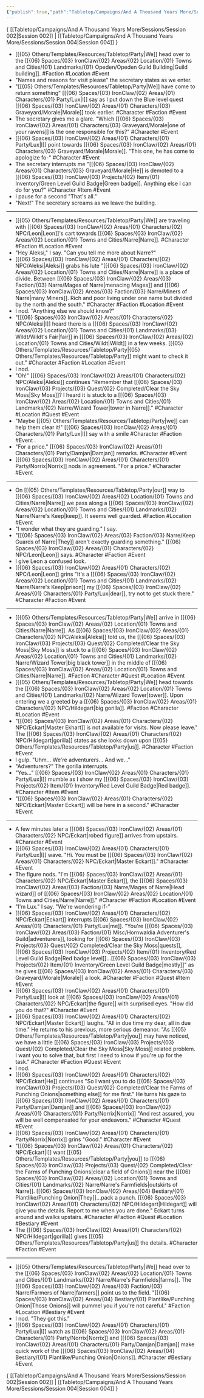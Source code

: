 ```yaml
---
{"publish":true,"path":"Tabletop/Campaigns/And A Thousand Years More/Sessions/Session 003.md","permalink":"/tabletop/campaigns/and-a-thousand-years-more/sessions/session-003/","title":"Session 003"}
---
```



{ [[Tabletop/Campaigns/And A Thousand Years More/Sessions/Session 002\|Session 002]] | [[Tabletop/Campaigns/And A Thousand Years More/Sessions/Session 004\|Session 004]] }

- [[{05} Others/Templates/Resources/Tabletop/Party\|We]] head over to the [[{06} Spaces/{03} IronClaw/{02} Areas/{02} Location/{01} Towns and Cities/{01} Landmarks/{01} Opeden/Opeden Guild Building\|Guild building]]. #Faction #Location #Event
- "Names and reasons for visit please" the secretary states as we enter.
- "[[{05} Others/Templates/Resources/Tabletop/Party\|We]] have come to return something" [[{06} Spaces/{03} IronClaw/{02} Areas/{01} Characters/{01} Party/Lux\|I]] say as I put down the Blue level quest [[{06} Spaces/{03} IronClaw/{02} Areas/{01} Characters/{03} Graveyard/Morale\|Morale]] took earlier. #Character #Faction #Event
- The secretary gives me a glare. "Which [[{06} Spaces/{03} IronClaw/{02} Areas/{01} Characters/{03} Graveyard/Morale\|one of your ravens]] is the one responsible for this?" #Character #Event
- [[{06} Spaces/{03} IronClaw/{02} Areas/{01} Characters/{01} Party/Lux\|I]] point towards [[{06} Spaces/{03} IronClaw/{02} Areas/{01} Characters/{03} Graveyard/Morale\|Morale]]. "This one, he has come to apologize fo-" #Character #Event
- The secretary interrupts me "[[{06} Spaces/{03} IronClaw/{02} Areas/{01} Characters/{03} Graveyard/Morale\|He]] is demoted to a [[{06} Spaces/{03} IronClaw/{03} Projects/{02} Item/{01} Inventory/Green Level Guild Badge\|Green badge]]. Anything else I can do for you?" #Character #Item #Event
- I pause for a second "That's all."
- "Next!" The secretary screams as we leave the building.

---

- [[{05} Others/Templates/Resources/Tabletop/Party\|We]] are traveling with [[{06} Spaces/{03} IronClaw/{02} Areas/{01} Characters/{02} NPC/Leon\|Leon]]'s cart towards [[{06} Spaces/{03} IronClaw/{02} Areas/{02} Location/{01} Towns and Cities/Narre\|Narre]]. #Character #Faction #Location #Event
- "Hey Aleksi," I say. "Can you tell me more about Narre?"
- [[{06} Spaces/{03} IronClaw/{02} Areas/{01} Characters/{02} NPC/Aleksi\|Aleksi]] grabs his lute "[[{06} Spaces/{03} IronClaw/{02} Areas/{02} Location/{01} Towns and Cities/Narre\|Narre]] is a place of divide. Between [[{06} Spaces/{03} IronClaw/{02} Areas/{03} Faction/{03} Narre/Mages of Narre\|menacing Mages]] and [[{06} Spaces/{03} IronClaw/{02} Areas/{03} Faction/{03} Narre/Miners of Narre\|many Miners]]. Rich and poor living under one name but divided by the north and the south." #Character #Faction #Location #Event
- I nod. "Anything else we should know?"
- "[[{06} Spaces/{03} IronClaw/{02} Areas/{01} Characters/{02} NPC/Aleksi\|I]] heard there is a [[{06} Spaces/{03} IronClaw/{02} Areas/{02} Location/{01} Towns and Cities/{01} Landmarks/{03} Wildt/Wildt's Fair\|fair]] in [[{06} Spaces/{03} IronClaw/{02} Areas/{02} Location/{01} Towns and Cities/Wildt\|Wildt]] in a few weeks. [[{05} Others/Templates/Resources/Tabletop/Party\|{05} Others/Templates/Resources/Tabletop/Party]] might want to check it out." #Character #Faction #Location #Event
- I nod.
- "Oh!" [[{06} Spaces/{03} IronClaw/{02} Areas/{01} Characters/{02} NPC/Aleksi\|Aleksi]] continues "Remember that [[{06} Spaces/{03} IronClaw/{03} Projects/{03} Quest/{02} Completed/Clear the Sky Moss\|Sky Moss]]? I heard it is stuck to a [[{06} Spaces/{03} IronClaw/{02} Areas/{02} Location/{01} Towns and Cities/{01} Landmarks/{02} Narre/Wizard Tower\|tower in Narre]]." #Character #Location #Quest #Event
- "Maybe [[{05} Others/Templates/Resources/Tabletop/Party\|we]] can help them clear it!" [[{06} Spaces/{03} IronClaw/{02} Areas/{01} Characters/{01} Party/Lux\|I]] say with a smile #Character #Faction #Event .
- "For a price." [[{06} Spaces/{03} IronClaw/{02} Areas/{01} Characters/{01} Party/Damjan\|Damjan]] remarks. #Character #Event
- [[{06} Spaces/{03} IronClaw/{02} Areas/{01} Characters/{01} Party/Norrix\|Norrix]] nods in agreement. "For a price." #Character #Event

---

- On [[{05} Others/Templates/Resources/Tabletop/Party\|our]] way to [[{06} Spaces/{03} IronClaw/{02} Areas/{02} Location/{01} Towns and Cities/Narre\|Narre]] we pass along a [[{06} Spaces/{03} IronClaw/{02} Areas/{02} Location/{01} Towns and Cities/{01} Landmarks/{02} Narre/Narre's Keep\|keep]]. It seems well guarded. #Faction #Location #Event
- "I wonder what they are guarding." I say.
- "[[{06} Spaces/{03} IronClaw/{02} Areas/{03} Faction/{03} Narre/Keep Guards of Narre\|They]] aren't exactly guarding something." [[{06} Spaces/{03} IronClaw/{02} Areas/{01} Characters/{02} NPC/Leon\|Leon]] says. #Character #Faction #Event
- I give Leon a confused look.
- [[{06} Spaces/{03} IronClaw/{02} Areas/{01} Characters/{02} NPC/Leon\|Leon]] grins "It's a [[{06} Spaces/{03} IronClaw/{02} Areas/{02} Location/{01} Towns and Cities/{01} Landmarks/{02} Narre/Narre's Keep\|prison]] my [[{06} Spaces/{03} IronClaw/{02} Areas/{01} Characters/{01} Party/Lux\|dear]], try not to get stuck there." #Character #Faction #Event

---

- [[{05} Others/Templates/Resources/Tabletop/Party\|We]] arrive in [[{06} Spaces/{03} IronClaw/{02} Areas/{02} Location/{01} Towns and Cities/Narre\|Narre]]. As [[{06} Spaces/{03} IronClaw/{02} Areas/{01} Characters/{02} NPC/Aleksi\|Aleksi]] told us, the [[{06} Spaces/{03} IronClaw/{03} Projects/{03} Quest/{02} Completed/Clear the Sky Moss\|Sky Moss]] is stuck to a [[{06} Spaces/{03} IronClaw/{02} Areas/{02} Location/{01} Towns and Cities/{01} Landmarks/{02} Narre/Wizard Tower\|big black tower]] in the middle of [[{06} Spaces/{03} IronClaw/{02} Areas/{02} Location/{01} Towns and Cities/Narre\|Narre]]. #Faction #Character #Quest #Location #Event
- [[{05} Others/Templates/Resources/Tabletop/Party\|We]] head towards the [[{06} Spaces/{03} IronClaw/{02} Areas/{02} Location/{01} Towns and Cities/{01} Landmarks/{02} Narre/Wizard Tower\|tower]]. Upon entering we a greeted by a [[{06} Spaces/{03} IronClaw/{02} Areas/{01} Characters/{02} NPC/Hildegart\|big gorilla]]. #Faction #Character #Location #Event
- "[[{06} Spaces/{03} IronClaw/{02} Areas/{01} Characters/{02} NPC/Eckart\|Master Ekhart]] is not available for visits. Now please leave." The [[{06} Spaces/{03} IronClaw/{02} Areas/{01} Characters/{02} NPC/Hildegart\|gorilla]] states as she looks down upon [[{05} Others/Templates/Resources/Tabletop/Party\|us]]. #Character #Faction #Event
- I gulp. "Uhm… We're adventurers… And we…"
- "Adventurers?" The gorilla interrupts.
- "Yes…" [[{06} Spaces/{03} IronClaw/{02} Areas/{01} Characters/{01} Party/Lux\|I]] mumble as I show my [[{06} Spaces/{03} IronClaw/{03} Projects/{02} Item/{01} Inventory/Red Level Guild Badge\|Red badge]]. #Character #Item #Event
- "[[{06} Spaces/{03} IronClaw/{02} Areas/{01} Characters/{02} NPC/Eckart\|Master Eckart]] will be here in a second." #Character #Event

---

- A few minutes later a [[{06} Spaces/{03} IronClaw/{02} Areas/{01} Characters/{02} NPC/Eckart\|robed figure]] arrives from upstairs. #Character #Event
- [[{06} Spaces/{03} IronClaw/{02} Areas/{01} Characters/{01} Party/Lux\|I]] wave. "Hi. You must be [[{06} Spaces/{03} IronClaw/{02} Areas/{01} Characters/{02} NPC/Eckart\|Master Eckart]]." #Character #Event
- The figure nods. "I'm [[{06} Spaces/{03} IronClaw/{02} Areas/{01} Characters/{02} NPC/Eckart\|Master Eckart]], the [[{06} Spaces/{03} IronClaw/{02} Areas/{03} Faction/{03} Narre/Mages of Narre\|Head wizard]] of [[{06} Spaces/{03} IronClaw/{02} Areas/{02} Location/{01} Towns and Cities/Narre\|Narre]]." #Character #Faction #Location #Event
- "I'm Lux." I say. "We're wondering if-"
- [[{06} Spaces/{03} IronClaw/{02} Areas/{01} Characters/{02} NPC/Eckart\|Eckart]] interrupts [[{06} Spaces/{03} IronClaw/{02} Areas/{01} Characters/{01} Party/Lux\|me]]. "You're [[{06} Spaces/{03} IronClaw/{02} Areas/{03} Faction/{01} Misc/Hornwaldia Adventurer's Guild\|adventurers]], looking for [[{06} Spaces/{03} IronClaw/{03} Projects/{03} Quest/{02} Completed/Clear the Sky Moss\|quests]], [[{06} Spaces/{03} IronClaw/{03} Projects/{02} Item/{01} Inventory/Red Level Guild Badge\|Red badge level]]…[[{06} Spaces/{03} IronClaw/{03} Projects/{02} Item/{01} Inventory/Green Level Guild Badge\|mostly]]" as he gives [[{06} Spaces/{03} IronClaw/{02} Areas/{01} Characters/{03} Graveyard/Morale\|Morale]] a look. #Character #Faction #Quest #Item #Event
- [[{06} Spaces/{03} IronClaw/{02} Areas/{01} Characters/{01} Party/Lux\|I]] look at [[{06} Spaces/{03} IronClaw/{02} Areas/{01} Characters/{02} NPC/Eckart\|the figure]] with surprised eyes. "How did you do that?" #Character #Event
- [[{06} Spaces/{03} IronClaw/{02} Areas/{01} Characters/{02} NPC/Eckart\|Master Eckart]] laughs. "All in due time my dear, all in due time." He returns to his previous, more serious demeanor. "As [[{05} Others/Templates/Resources/Tabletop/Party\|you]] may have noticed, we have a little [[{06} Spaces/{03} IronClaw/{03} Projects/{03} Quest/{02} Completed/Clear the Sky Moss\|Sky Moss]] related problem. I want you to solve that, but first I need to know if you're up for the task." #Character #Faction #Quest #Event
- I nod.
- [[{06} Spaces/{03} IronClaw/{02} Areas/{01} Characters/{02} NPC/Eckart\|He]] continues "So I want you to do [[{06} Spaces/{03} IronClaw/{03} Projects/{03} Quest/{02} Completed/Clear the Farms of Punching Onions\|something else]] for me first." He turns his gaze to [[{06} Spaces/{03} IronClaw/{02} Areas/{01} Characters/{01} Party/Damjan\|Damjan]] and [[{06} Spaces/{03} IronClaw/{02} Areas/{01} Characters/{01} Party/Norrix\|Norrix]] "And rest assured, you will be well compensated for your endeavors." #Character #Quest #Event
- [[{06} Spaces/{03} IronClaw/{02} Areas/{01} Characters/{01} Party/Norrix\|Norrix]] grins "Good." #Character #Event
- "[[{06} Spaces/{03} IronClaw/{02} Areas/{01} Characters/{02} NPC/Eckart\|I]] want [[{05} Others/Templates/Resources/Tabletop/Party\|you]] to [[{06} Spaces/{03} IronClaw/{03} Projects/{03} Quest/{02} Completed/Clear the Farms of Punching Onions\|clear a field of Onions]] near the [[{06} Spaces/{03} IronClaw/{02} Areas/{02} Location/{01} Towns and Cities/{01} Landmarks/{02} Narre/Narre's Farmfields\|outskirts of Narre]]. [[{06} Spaces/{03} IronClaw/{02} Areas/{04} Bestiary/{01} Plantlike/Punching Onion\|They]]…pack a punch. [[{06} Spaces/{03} IronClaw/{02} Areas/{01} Characters/{02} NPC/Hildegart\|Hildegart]] will give you the details. Report to me when you are done." Eckart turns around and walks upstairs. #Character #Faction #Quest #Location #Bestiary #Event
- The [[{06} Spaces/{03} IronClaw/{02} Areas/{01} Characters/{02} NPC/Hildegart\|gorilla]] gives [[{05} Others/Templates/Resources/Tabletop/Party\|us]] the details. #Character #Faction #Event

---

- [[{05} Others/Templates/Resources/Tabletop/Party\|We]] head over to the [[{06} Spaces/{03} IronClaw/{02} Areas/{02} Location/{01} Towns and Cities/{01} Landmarks/{02} Narre/Narre's Farmfields\|farms]]. The [[{06} Spaces/{03} IronClaw/{02} Areas/{03} Faction/{03} Narre/Farmers of Narre\|farmers]] point us to the field. "[[{06} Spaces/{03} IronClaw/{02} Areas/{04} Bestiary/{01} Plantlike/Punching Onion\|Those Onions]] will pummel you if you're not careful." #Faction #Location #Bestiary #Event
- I nod. "They got this."
- [[{06} Spaces/{03} IronClaw/{02} Areas/{01} Characters/{01} Party/Lux\|I]] watch as [[{06} Spaces/{03} IronClaw/{02} Areas/{01} Characters/{01} Party/Norrix\|Norrix]] and [[{06} Spaces/{03} IronClaw/{02} Areas/{01} Characters/{01} Party/Damjan\|Damjan]] make quick work of the [[{06} Spaces/{03} IronClaw/{02} Areas/{04} Bestiary/{01} Plantlike/Punching Onion\|Onions]]. #Character #Bestiary #Event

{ [[Tabletop/Campaigns/And A Thousand Years More/Sessions/Session 002\|Session 002]] | [[Tabletop/Campaigns/And A Thousand Years More/Sessions/Session 004\|Session 004]] }
